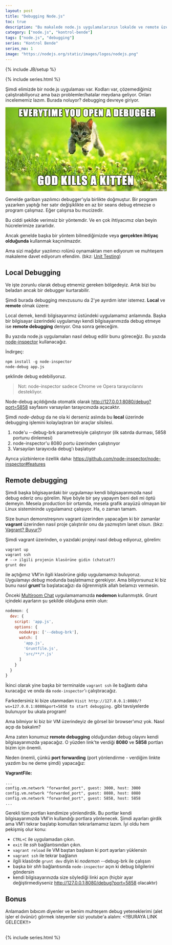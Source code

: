 ```yaml
---
layout: post
title: "Debugging Node.js"
toc: true
description: "Bu makalede node.js uygulamalarının lokalde ve remote üzerinden nasıl debug edilebileceğini okuyabilirsiniz."
category: ["node.js", "kontrol-bende"]
tags: ["node.js", "debugging"]
series: "Kontrol Bende"
series_no: 1
image: "https://nodejs.org/static/images/logos/nodejs.png"
---
```

{% include JB/setup %}

{% include series.html %}
<br />

Şimdi elimizde bir node.js uygulaması var. Kodları var, çözemediğimiz çalıştırabiliyoruz ama bazı problemler/hatalar meydana geliyor. Onları incelememiz lazım. Burada noluyor? debugging devreye giriyor.

<!--more-->

![](/assets/images/kitten.png)

Genelde gariban yazılımcı debugger'ıyla birlikte doğmuştur. Bir program yazarken yaptığı her satır değişiklikte en az bir seans debug etmezse o program çalışmaz. Eğer çalışırsa bu mucizedir.

Bu ciddi şekilde verimsiz bir yöntemdir. Ve en çok ihtiyacımız olan beyin hücrelerimize zararlıdır.

Ancak genelde başka bir yöntem bilmediğimizde veya **gerçekten ihtiyaç olduğunda** kullanmak kaçınılmazdır.

Ama sizi mağdur yazılımcı rolünü oynamaktan men ediyorum ve muhteşem makaleme davet ediyorum efendim. (bkz: [Unit Testing]())

## Local Debugging

Ve işte zorunlu olarak debug etmemiz gereken bölgedeyiz. Artık bizi bu beladan ancak bir debugger kurtarabilir.

Şimdi burada debugging mevzusunu da 2'ye ayırdım ister istemez. **Local** ve **remote** olmak üzere:

Local demek, kendi bilgisayarımız üstündeki uygulamamız anlamında. Başka bir bilgisayar üzerindeki uygulamayı kendi bilgisayarımızda debug etmeye ise **remote debugging** deniyor. Ona sonra geleceğim.

Bu yazıda node.js uygulamaları nasıl debug edilir bunu göreceğiz. Bu yazıda [node-inspector](https://github.com/node-inspector/node-inspector) kullanacağız.

İndirgeç:

~~~
npm install -g node-inspector
node-debug app.js
~~~

şeklinde debug edebiliyoruz.

> Not: node-inspector sadece Chrome ve Opera tarayıcılarını destekliyor.

Node-debug açıldığında otomatik olarak <http://127.0.0.1:8080/debug?port=5858> sayfasını varsayılan tarayıcınızda açacaktır.

Şimdi *node-debug* da ne ola ki derseniz aslında bu **local** üzerinde debugging işlemini kolaylaştıran bir araçlar silsilesi.

1. node'u --debug-brk parametresiyle çalıştırıyor (ilk satırda durması, 5858 portunu dinlemesi)
1. node-inspector'u 8080 portu üzerinden çalıştırıyor
1. Varsayılan tarayıcıda debug'ı başlatıyor

Ayrıca yüzbinlerce özellik daha: <https://github.com/node-inspector/node-inspector#features>

## Remote debugging

Şimdi başka bilgisayardaki bir uygulamayı kendi bilgisayarımızda nasıl debug ederiz onu görelim. Niye böyle bir şey yapayım beni deli mi öptü demeyin. Mesela production bir ortamda, mesela grafik arayüzü olmayan bir Linux sistemininde uygulamanız çalışıyor. Ha, o zaman tamam.

Size bunun demonstreşınını vagrant üzerinden yapacağım ki bir zamanlar **vagrant** üzerinden nasıl proje çalıştırılır onu da yazmıştım lanet olsun.  (bkz: [Vagrant? Buyur?]())

Şimdi vagrant üzerinden, o yazıdaki projeyi nasıl debug ediyoruz, görelim:

~~~
vagrant up
vagrant ssh
# --> ilgili projenin klasörüne gidin (chatcat?)
grunt dev
~~~

ile açtığımız VM'in ilgili klasörüne gidip uygulamamızı buluyoruz. Uygulamayı *debug* modunda başlatmamız gerekiyor. Ama biliyorsunuz ki biz bunu nasıl **grunt**'ta başlatacağızı da öğrenmiştik allah belamızı vermesin.

Önceki [Multiroom Chat]() uygulamamamızda **nodemon** kullanmıştık. Grunt içindeki ayarların şu şekilde olduğuna emin olun:

~~~js
nodemon: {
  dev: {
    script: 'app.js',
    options: {
      nodeArgs: ['--debug-brk'],
      watch: [
        'app.js',
        'Gruntfile.js',
        'src/**/*.js'
      ]
    }
  }
}
~~~

İkinci olarak yine başka bir terminalde `vagrant ssh` ile bağlantı daha kuracağız ve onda da `node-inspector`'ı çalıştıracağız.

Farkedersiniz ki bize utanmadan `Visit http://127.0.0.1:8080/?ws=127.0.0.1:8080&port=5858 to start debugging.` gibi tavsiyelerde bulunuyor bu ukala program!

Ama bilmiyor ki biz bir VM üzerindeyiz de görsel bir browser'ımız yok. Nasıl açıp da bakalım?

Ama zaten konumuz **remote debugging** olduğundan debug olayını kendi bilgisayarımızda yapacağız. O yüzden link'te verdiği **8080** ve **5858**
portları bizim için önemli.

Neden önemli, çünkü **port forwarding** (port yönlendirme - verdiğim linkte yazdım bu ne deme şimdi) yapacağız:

**VagrantFile:**

~~~
...
config.vm.network "forwarded_port", guest: 3000, host: 3000
config.vm.network "forwarded_port", guest: 8080, host: 8080
config.vm.network "forwarded_port", guest: 5858, host: 5858
...
~~~

Gerekli tüm portları kendimize yönlendirdik. Bu portlar kendi bilgisayarımızda VM'in kullandığı portlara yönlenecek. Şimdi ayarları girdik ama VM'i tekrar başlatıp komutları tekrarlamamız lazım. İyi oldu hem pekişmiş olur konu:

* `CTRL+C` ile uygulamadan çıkın.
* `exit` ile *ssh* bağlantısından çıkın.
* `vagrant reload` ile VM baştan başlasın ki port ayarları yüklensin
* `vagrant ssh` ile tekrar bağlanın
* ilgili klasörde `grunt dev` diyin ki *nodemon* --debug-brk ile çalışsın
* başka bir *shh* bağlantısında `node-inspector` açın ki debug bilgilerini göndersin
* kendi bilgisayarınızda size söylediği linki açın (hiçbir ayar değiştirmediyseniz <http://127.0.0.1:8080/debug?port=5858> olacaktır)

## Bonus

Anlamadım bıbıcım diyenler ve benim muhteşem debug yeteneklerimi (alet işler el övünür) görmek isteyenler sizi youtube'a alalım: <!!BURAYA LINK GELECEK!!>

<br />
{% include series.html %}
<br />
